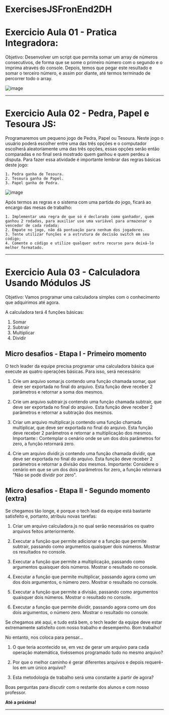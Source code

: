 # ExercisesJSFronEnd2DH

# Exercicio Aula 01 - Pratica Integradora:

Objetivo: Desenvolver um script que permita somar um array de números consecutivos, de forma que se some o primeiro número com o segundo e o imprima através do console. 
Depois, temos que pegar este resultado e somar o terceiro número, e assim por diante, até termos terminado de percorrer todo o array.

![image](https://user-images.githubusercontent.com/70419007/174400114-9f353030-764b-4f1e-b0b6-7ad35273ad04.png)

<hr>

# Exercicio Aula 02 - Pedra, Papel e Tesoura JS:

Programaremos um pequeno jogo de Pedra, Papel ou Tesoura. Neste jogo o usuário poderá escolher entre uma das três opções e o computador escolherá aleatoriamente uma das três opções, essas opções serão então comparadas e no final será mostrado quem ganhou e quem perdeu a disputa. Para fazer essa atividade é importante lembrar das regras básicas deste jogo:

```
1. Pedra ganha de Tesoura.
2. Tesoura ganha de Papel.
3. Papel ganha de Pedra.
```

![image](https://user-images.githubusercontent.com/70419007/174400510-56a74dd0-204f-40ed-8d0b-21eb90659491.png)

Após termos as regras e o sistema com uma partida do jogo, ficará ao encargo das mesas de trabalho:

```
1. Implementar uma regra de que só é declarado como ganhador, quem ganhou 2 rodadas, para auxiliar use uma variável para armazenar o vencedor de cada rodada;
2. Empate no jogo, não dá pontuação para nenhum dos jogadores.
3. Tente utilizar funções e a estrutura de decisão switch em seu código;
4. Comente o código e utilize qualquer outro recurso para deixá-lo melhor formatado.

```
<hr>

# Exercicio Aula 03 - Calculadora Usando Módulos JS

Objetivo: Vamos programar uma calculadora simples com o conhecimento que adquirimos até agora.

A calculadora terá 4 funções básicas:

1. Somar <br>
2. Subtrair <br>
3. Multiplicar <br>
4. Dividir <br>


## Micro desafios - Etapa I - Primeiro momento

O tech leader da equipe precisa programar uma calculadora básica que execute as quatro operações básicas. Para isso, será necessário:

1. Crie um arquivo somar.js contendo uma função chamada somar, que deve ser exportada no final do arquivo. Esta função deve receber 2 parâmetros e retornar a soma dos mesmos.
2. Crie um arquivo subtrair.js contendo uma função chamada subtrair, que deve ser exportada no final do arquivo. Esta função deve receber 2 parâmetros e retornar a subtração dos mesmos.
3. Criar um arquivo multiplicar.js contendo uma função chamada multiplicar, que deve ser exportada no final do arquivo. Esta função deve receber 2 parâmetros e retornar a multiplicação dos mesmos. Importante:: Contemplar o cenário onde se um dos dois parâmetros for zero, a função retornará zero.

4. Crie um arquivo dividir.js contendo uma função chamada dividir, que deve ser exportada no final do arquivo. Esta função deve receber 2 parâmetros e retornar a divisão dos mesmos. Importante: Considere o cenário em que se um dos dois parâmetros for zero, a função retornará "Não se pode dividir por zero".

## Micro desafios - Etapa II - Segundo momento (extra)

Se chegamos tão longe, é porque o tech lead da equipe está bastante satisfeito e, portanto, atribuiu novas tarefas:

1. Criar um arquivo calculadora.js no qual serão necessários os quatro arquivos feitos anteriormente.


2. Executar a função que permite adicionar e a função que permite subtrair, passando como argumentos quaisquer dois números. Mostrar os resultados no console.

3. Executar a função que permite a multiplicação, passando como argumentos quaisquer dois números. Mostrar o resultado no console.


4. Executar a função que permite multiplicar, passando agora como um dos dois argumentos, o número zero. Mostrar o resultado no console.


5. Executar a função que permite a divisão, passando como argumentos quaisquer dois números. Mostrar o resultado no console.


6. Executar a função que permite dividir, passando agora como um dos dois argumentos, o número zero. Mostrar o resultado no console.

Se chegamos até aqui, e tudo está bem, o tech leader da equipe deve estar extremamente satisfeito com nosso trabalho e desempenho. Bom trabalho!

No entanto, nos coloca para pensar…

1. O que teria acontecido se, em vez de gerar um arquivo para cada operação matemática, tivéssemos programado tudo no mesmo arquivo?


2. Por que o melhor caminho é gerar diferentes arquivos e depois requerê-los em um único arquivo?


3. Esta metodologia de trabalho será uma constante a partir de agora?

Boas perguntas para discutir com o restante dos alunos e com nosso professor.

<b>Até a próxima! </b>

<hr>

